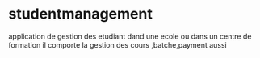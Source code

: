 # studentmanagement
application de gestion des etudiant dand une ecole ou dans un centre de formation
il comporte la gestion des cours ,batche,payment aussi

